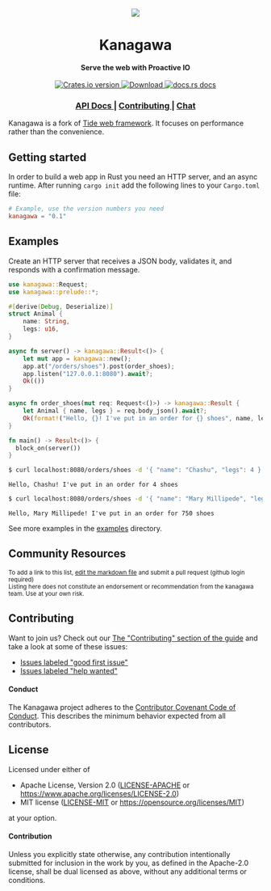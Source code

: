 <h1 align="center"><img src="art/kanagawa_4000x1000.png"/></h1>
<h1 align="center">Kanagawa</h1>
<div align="center">
 <strong>
   Serve the web with Proactive IO
 </strong>
</div>

<br />

<div align="center">
  <!-- Crates version -->
  <a href="https://crates.io/crates/kanagawa">
    <img src="https://img.shields.io/crates/v/kanagawa.svg?style=flat-square"
    alt="Crates.io version" />
  </a>
  <!-- Downloads -->
  <a href="https://crates.io/crates/kanagawa">
    <img src="https://img.shields.io/crates/d/kanagawa.svg?style=flat-square"
      alt="Download" />
  </a>
  <!-- docs.rs docs -->
  <a href="https://docs.rs/kanagawa">
    <img src="https://img.shields.io/badge/docs-latest-blue.svg?style=flat-square"
      alt="docs.rs docs" />
  </a>
</div>

<div align="center">
  <h3>
    <a href="https://docs.rs/kanagawa">
      API Docs
    </a>
    <span> | </span>
    <a href="https://github.com/vertexclique/kanagawa/blob/main/.github/CONTRIBUTING.md">
      Contributing
    </a>
    <span> | </span>
    <a href="https://discord.gg/x2gKzst">
      Chat
    </a>
  </h3>
</div>

Kanagawa is a fork of [Tide web framework](https://github.com/http-rs/tide/). It focuses on performance
rather than the convenience.

## Getting started

In order to build a web app in Rust you need an HTTP server, and an async
runtime. After running `cargo init` add the following lines to your
`Cargo.toml` file:

```toml
# Example, use the version numbers you need
kanagawa = "0.1"
```

## Examples

Create an HTTP server that receives a JSON body, validates it, and responds
with a confirmation message.

```rust
use kanagawa::Request;
use kanagawa::prelude::*;

#[derive(Debug, Deserialize)]
struct Animal {
    name: String,
    legs: u16,
}

async fn server() -> kanagawa::Result<()> {
    let mut app = kanagawa::new();
    app.at("/orders/shoes").post(order_shoes);
    app.listen("127.0.0.1:8080").await?;
    Ok(())
}

async fn order_shoes(mut req: Request<()>) -> kanagawa::Result {
    let Animal { name, legs } = req.body_json().await?;
    Ok(format!("Hello, {}! I've put in an order for {} shoes", name, legs).into())
}

fn main() -> Result<()> {
  block_on(server())
}
```

```sh
$ curl localhost:8080/orders/shoes -d '{ "name": "Chashu", "legs": 4 }'
```
```text
Hello, Chashu! I've put in an order for 4 shoes
```

```sh
$ curl localhost:8080/orders/shoes -d '{ "name": "Mary Millipede", "legs": 750 }'
```
```text
Hello, Mary Millipede! I've put in an order for 750 shoes
```

See more examples in the [examples](https://github.com/http-rs/kanagawa/tree/main/examples) directory.

## Community Resources
<sub>To add a link to this list, [edit the markdown
file](https://github.com/vertexclique/kanagawa/edit/main/README.md) and
submit a pull request (github login required)</sub><br/><sup>Listing here
does not constitute an endorsement or recommendation from the kanagawa
team. Use at your own risk.</sup>

## Contributing
Want to join us? Check out our [The "Contributing" section of the
guide][contributing] and take a look at some of these issues:

- [Issues labeled "good first issue"][good-first-issue]
- [Issues labeled "help wanted"][help-wanted]

#### Conduct

The Kanagawa project adheres to the [Contributor Covenant Code of
Conduct](https://github.com/http-rs/kanagawa/blob/main/.github/CODE_OF_CONDUCT.md).
This describes the minimum behavior expected from all contributors.

## License

Licensed under either of

- Apache License, Version 2.0 ([LICENSE-APACHE](LICENSE-APACHE) or https://www.apache.org/licenses/LICENSE-2.0)
- MIT license ([LICENSE-MIT](LICENSE-MIT) or https://opensource.org/licenses/MIT)

at your option.

#### Contribution

Unless you explicitly state otherwise, any contribution intentionally submitted
for inclusion in the work by you, as defined in the Apache-2.0 license, shall be
dual licensed as above, without any additional terms or conditions.

[releases]: https://github.com/http-rs/kanagawa/releases
[contributing]: https://github.com/http-rs/kanagawa/blob/main/.github/CONTRIBUTING.md
[good-first-issue]: https://github.com/http-rs/kanagawa/labels/good%20first%20issue
[help-wanted]: https://github.com/http-rs/kanagawa/labels/help%20wanted
